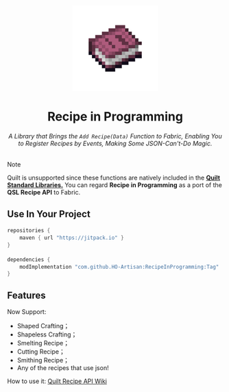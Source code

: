 <div align="center">

<img height="200" width="200" src="./icon/400x400-icon.png" alt="RecipeInProgramming Icon"/>

# Recipe in Programming

###### A Library that Brings the `Add Recipe(Data)` Function to Fabric, Enabling You to Register Recipes by Events, Making Some *JSON-Can't-Do* Magic.

</div>

> [!NOTE]
> Quilt is unsupported since these functions are natively included in the [**Quilt Standard Libraries.**](https://github.com/QuiltMC/quilt-standard-libraries) You can regard **Recipe in Programming** as a port of the **QSL Recipe API** to Fabric.

## Use In Your Project

```groovy
repositories {
    maven { url "https://jitpack.io" }
}

dependencies {
    modImplementation "com.github.HO-Artisan:RecipeInProgramming:Tag"
}
```

## Features

Now Support:
- Shaped Crafting；
- Shapeless Crafting；
- Smelting Recipe；
- Cutting Recipe；
- Smithing Recipe；
- Any of the recipes that use json!

How to use it: [Quilt Recipe API Wiki](https://modder.wiki.quiltmc.org/versions/1.19/data/recipes/recipe_api/)
